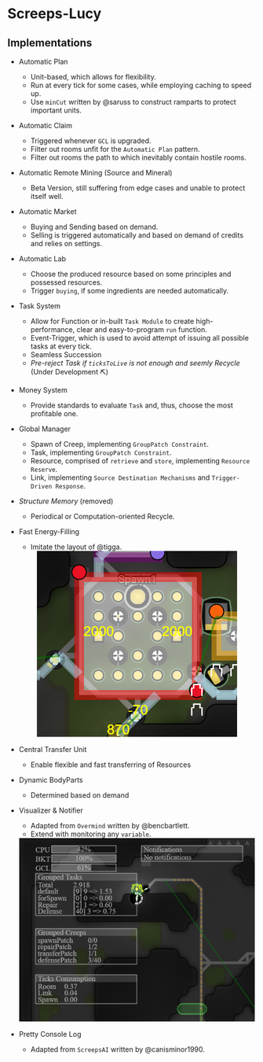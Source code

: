 # Screeps-Lucy
## Implementations
- Automatic Plan
    - Unit-based, which allows for flexibility.
    - Run at every tick for some cases, while employing caching to speed up.
    - Use `minCut` written by @saruss to construct ramparts to protect important units.
- Automatic Claim
    - Triggered whenever `GCL` is upgraded.
    - Filter out rooms unfit for the `Automatic Plan` pattern.
    - Filter out rooms the path to which inevitably contain hostile rooms.
- Automatic Remote Mining (Source and Mineral)
    - Beta Version, still suffering from edge cases and unable to protect itself well.
- Automatic Market
    - Buying and Sending based on demand.
    - Selling is triggered automatically and based on demand of credits and relies on settings.
- Automatic Lab
    - Choose the produced resource based on some principles and possessed resources.
    - Trigger `buying`, if some ingredients are needed automatically.
- Task System
    - Allow for Function or in-built `Task Module` to create high-performance, clear and easy-to-program `run` function.
    - Event-Trigger, which is used to avoid attempt of issuing all possible tasks at every tick.
    - Seamless Succession
    - *Pre-reject Task if `ticksToLive` is not enough and seemly Recycle* (Under Development ⛏️)
- Money System
    - Provide standards to evaluate `Task` and, thus, choose the most profitable one.
- Global Manager
    - Spawn of Creep, implementing `GroupPatch Constraint`.
    - Task, implementing `GroupPatch Constraint`.
    - Resource, comprised of `retrieve` and `store`, implementing `Resource Reserve`.
    - Link, implementing `Source Destination Mechanisms` and `Trigger-Driven Response`.
- *Structure Memory* (removed)
    - Periodical or Computation-oriented Recycle.
- Fast Energy-Filling
    - Imitate the layout of @tigga.

    <div style="text-align:center;"><img src="./demo/fast-energy-filling.PNG" alt="Fast Energy Filling Layout" /></div>
- Central Transfer Unit
    - Enable flexible and fast transferring of Resources
- Dynamic BodyParts
    - Determined based on demand
- Visualizer & Notifier
    - Adapted from `Overmind` written by @bencbartlett.
    - Extend with monitoring any `variable`.

    <div style="text-align:center;"><img src="./demo/notifier.PNG" alt="Notifier" /></div>
- Pretty Console Log
    - Adapted from `ScreepsAI` written by @canisminor1990.